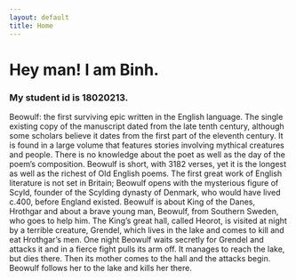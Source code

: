 ```yaml
---
layout: default
title: Home
---
```

<h1>Hey man! I am Binh.</h1>
<h3>My student id is 18020213.</h3>
<p>Beowulf:  the  first  surviving  epic  written  in  the  English  language.  The  single existing  copy  of  the  manuscript  dated  from  the  late  tenth  century,  although some scholars believe it dates from the first part of the eleventh century. It is found in a large volume that features stories involving mythical creatures and people. There is no knowledge about the poet as well as the day of the poem’s composition. Beowulf is short, with 3182 verses, yet it is the longest as well as the richest of  Old  English  poems.  The  first  great  work  of  English  literature  is  not  set  in Britain; Beowulf  opens  with  the  mysterious  figure  of  Scyld,  founder  of  the Scylding  dynasty  of  Denmark,  who  would  have  lived  c.400,  before  England existed. Beowulf is about King of the Danes, Hrothgar and about a brave young man, Beowulf, from Southern Sweden, who goes to help him. The King’s great hall, called Heorot, is visited at night by a terrible creature, Grendel, which lives in the  lake  and  comes  to  kill  and  eat  Hrothgar’s  men. One  night  Beowulf  waits secretly  for  Grendel  and  attacks  it  and  in  a  fierce  fight  pulls  its  arm  off.  It manages  to  reach  the  lake,  but  dies  there.  Then  its  mother  comes  to  the  hall and  the  attacks  begin. Beowulf  follows  her  to  the  lake  and  kills  her  there.  </p>